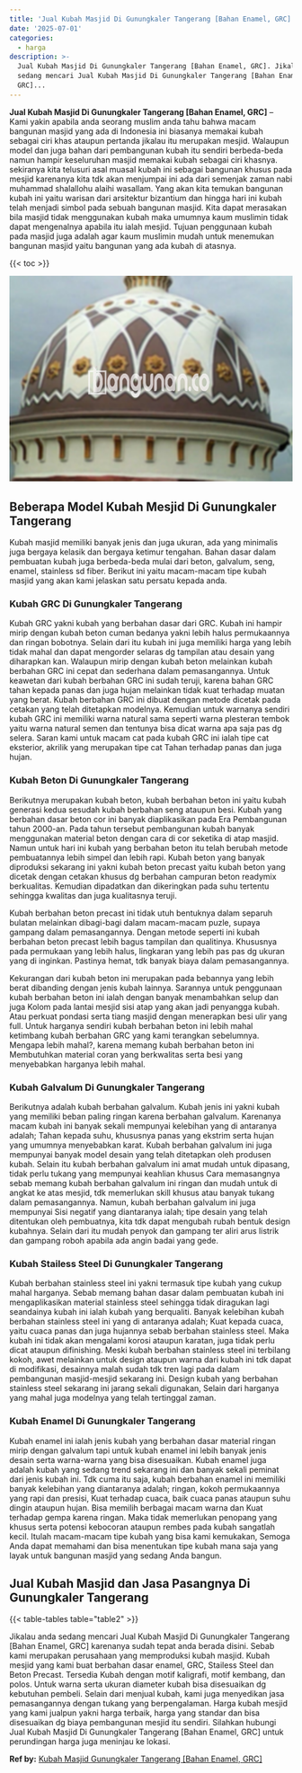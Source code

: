 ```yaml
---
title: 'Jual Kubah Masjid Di Gunungkaler Tangerang [Bahan Enamel, GRC]'
date: '2025-07-01'
categories:
  - harga
description: >-
  Jual Kubah Masjid Di Gunungkaler Tangerang [Bahan Enamel, GRC]. Jikalau anda
  sedang mencari Jual Kubah Masjid Di Gunungkaler Tangerang [Bahan Enamel,
  GRC]...
---
```


**Jual Kubah Masjid Di Gunungkaler Tangerang \[Bahan Enamel, GRC\]** – Kami yakin apabila anda seorang muslim anda tahu bahwa macam bangunan masjid yang ada di Indonesia ini biasanya memakai kubah sebagai ciri khas ataupun pertanda jikalau itu merupakan mesjid. Walaupun model dan juga bahan dari pembangunan kubah itu sendiri berbeda-beda namun hampir keseluruhan masjid memakai kubah sebagai ciri khasnya. sekiranya kita telusuri asal muasal kubah ini sebagai bangunan khusus pada mesjid karenanya kita tdk akan menjumpai ini ada dari semenjak zaman nabi muhammad shalallohu alaihi wasallam. Yang akan kita temukan bangunan kubah ini yaitu warisan dari arsitektur bizantium dan hingga hari ini kubah telah menjadi simbol pada sebuah bangunan masjid. Kita dapat merasakan bila masjid tidak menggunakan kubah maka umumnya kaum muslimin tidak dapat mengenalnya apabila itu ialah mesjid. Tujuan penggunaan kubah pada masjid juga adalah agar kaum muslimin mudah untuk menemukan bangunan masjid yaitu bangunan yang ada kubah di atasnya.

{{< toc >}}

![Jual Kubah Masjid Di Gunungkaler Tangerang [Bahan Enamel, GRC]](/images/jual-kubah-masjid-41.png)

## Beberapa Model Kubah Mesjid Di Gunungkaler Tangerang

Kubah masjid memiliki banyak jenis dan juga ukuran, ada yang minimalis juga bergaya kelasik dan bergaya ketimur tengahan. Bahan dasar dalam pembuatan kubah juga berbeda-beda mulai dari beton, galvalum, seng, enamel, stainless sd fiber. Berikut ini yaitu macam-macam tipe kubah masjid yang akan kami jelaskan satu persatu kepada anda.

### Kubah GRC Di Gunungkaler Tangerang

Kubah GRC yakni kubah yang berbahan dasar dari GRC. Kubah ini hampir mirip dengan kubah beton cuman bedanya yakni lebih halus permukaannya dan ringan bobotnya. Selain dari itu kubah ini juga memiliki harga yang lebih tidak mahal dan dapat mengorder selaras dg tampilan atau desain yang diharapkan kan. Walaupun mirip dengan kubah beton melainkan kubah berbahan GRC ini cepat dan sederhana dalam pemasangannya. Untuk keawetan dari kubah berbahan GRC ini sudah teruji, karena bahan GRC tahan kepada panas dan juga hujan melainkan tidak kuat terhadap muatan yang berat. Kubah berbahan GRC ini dibuat dengan metode dicetak pada cetakan yang telah ditetapkan modelnya. Kemudian untuk warnanya sendiri kubah GRC ini memiliki warna natural sama seperti warna plesteran tembok yaitu warna natural semen dan tentunya bisa dicat warna apa saja pas dg selera. Saran kami untuk macam cat pada kubah GRC ini ialah tipe cat eksterior, akrilik yang merupakan tipe cat Tahan terhadap panas dan juga hujan.

### Kubah Beton Di Gunungkaler Tangerang

Berikutnya merupakan kubah beton, kubah berbahan beton ini yaitu kubah generasi kedua sesudah kubah berbahan seng ataupun besi. Kubah yang berbahan dasar beton cor ini banyak diaplikasikan pada Era Pembangunan tahun 2000-an. Pada tahun tersebut pembangunan kubah banyak menggunakan material beton dengan cara di cor seketika di atap masjid. Namun untuk hari ini kubah yang berbahan beton itu telah berubah metode pembuatannya lebih simpel dan lebih rapi. Kubah beton yang banyak diproduksi sekarang ini yakni kubah beton precast yaitu kubah beton yang dicetak dengan cetakan khusus dg berbahan campuran beton readymix berkualitas. Kemudian dipadatkan dan dikeringkan pada suhu tertentu sehingga kwalitas dan juga kualitasnya teruji.

Kubah berbahan beton precast ini tidak utuh bentuknya dalam separuh bulatan melainkan dibagi-bagi dalam macam-macam puzle, supaya gampang dalam pemasangannya. Dengan metode seperti ini kubah berbahan beton precast lebih bagus tampilan dan qualitinya. Khususnya pada permukaan yang lebih halus, lingkaran yang lebih pas pas dg ukuran yang di inginkan. Pastinya hemat, tdk banyak biaya dalam pemasangannya.

Kekurangan dari kubah beton ini merupakan pada bebannya yang lebih berat dibanding dengan jenis kubah lainnya. Sarannya untuk penggunaan kubah berbahan beton ini ialah dengan banyak menambahkan selup dan juga Kolom pada lantai mesjid sisi atap yang akan jadi penyangga kubah. Atau perkuat pondasi serta tiang masjid dengan menerapkan besi ulir yang full. Untuk harganya sendiri kubah berbahan beton ini lebih mahal ketimbang kubah berbahan GRC yang kami terangkan sebelumnya. Mengapa lebih mahal?, karena memang kubah berbahan beton ini Membutuhkan material coran yang berkwalitas serta besi yang menyebabkan harganya lebih mahal.

### Kubah Galvalum Di Gunungkaler Tangerang

Berikutnya adalah kubah berbahan galvalum. Kubah jenis ini yakni kubah yang memiliki beban paling ringan karena berbahan galvalum. Karenanya macam kubah ini banyak sekali mempunyai kelebihan yang di antaranya adalah; Tahan kepada suhu, khususnya panas yang ekstrim serta hujan yang umumnya menyebabkan karat. Kubah berbahan galvalum ini juga mempunyai banyak model desain yang telah ditetapkan oleh produsen kubah. Selain itu kubah berbahan galvalum ini amat mudah untuk dipasang, tidak perlu tukang yang mempunyai keahlian khusus Cara memasangnya sebab memang kubah berbahan galvalum ini ringan dan mudah untuk di angkat ke atas mesjid, tdk memerlukan skill khusus atau banyak tukang dalam pemasangannya. Namun, kubah berbahan galvalum ini juga mempunyai Sisi negatif yang diantaranya ialah; tipe desain yang telah ditentukan oleh pembuatnya, kita tdk dapat mengubah rubah bentuk design kubahnya. Selain dari itu mudah penyok dan gampang ter aliri arus listrik dan gampang roboh apabila ada angin badai yang gede.

### Kubah Stailess Steel Di Gunungkaler Tangerang

Kubah berbahan stainless steel ini yakni termasuk tipe kubah yang cukup mahal harganya. Sebab memang bahan dasar dalam pembuatan kubah ini mengaplikasikan material stainless steel sehingga tidak diragukan lagi seandainya kubah ini ialah kubah yang berqualiti. Banyak kelebihan kubah berbahan stainless steel ini yang di antaranya adalah; Kuat kepada cuaca, yaitu cuaca panas dan juga hujannya sebab berbahan stainless steel. Maka kubah ini tidak akan mengalami korosi ataupun karatan, juga tidak perlu dicat ataupun difinishing. Meski kubah berbahan stainless steel ini terbilang kokoh, awet melainkan untuk design ataupun warna dari kubah ini tdk dapat di modifikasi, desainnya malah sudah tdk tren lagi pada dalam pembangunan masjid-mesjid sekarang ini. Design kubah yang berbahan stainless steel sekarang ini jarang sekali digunakan, Selain dari harganya yang mahal juga modelnya yang telah tertinggal zaman.

### Kubah Enamel Di Gunungkaler Tangerang

Kubah enamel ini ialah jenis kubah yang berbahan dasar material ringan mirip dengan galvalum tapi untuk kubah enamel ini lebih banyak jenis desain serta warna-warna yang bisa disesuaikan. Kubah enamel juga adalah kubah yang sedang trend sekarang ini dan banyak sekali peminat dari jenis kubah ini. Tdk cuma itu saja, kubah berbahan enamel ini memiliki banyak kelebihan yang diantaranya adalah; ringan, kokoh permukaannya yang rapi dan presisi, Kuat terhadap cuaca, baik cuaca panas ataupun suhu dingin ataupun hujan. Bisa memilih berbagai macam warna dan Kuat terhadap gempa karena ringan. Maka tidak memerlukan penopang yang khusus serta potensi kebocoran ataupun rembes pada kubah sangatlah kecil. Itulah macam-macam tipe kubah yang bisa kami kemukakan, Semoga Anda dapat memahami dan bisa menentukan tipe kubah mana saja yang layak untuk bangunan masjid yang sedang Anda bangun.

## Jual Kubah Masjid dan Jasa Pasangnya Di Gunungkaler Tangerang

{{< table-tables table="table2" >}}

Jikalau anda sedang mencari Jual Kubah Masjid Di Gunungkaler Tangerang \[Bahan Enamel, GRC\] karenanya sudah tepat anda berada disini. Sebab kami merupakan perusahaan yang memproduksi kubah masjid. Kubah mesjid yang kami buat berbahan dasar enamel, GRC, Stailess Steel dan Beton Precast. Tersedia Kubah dengan motif kaligrafi, motif kembang, dan polos. Untuk warna serta ukuran diameter kubah bisa disesuaikan dg kebutuhan pembeli. Selain dari menjual kubah, kami juga menyedikan jasa pemasangannya dengan tukang yang berpengalaman. Harga kubah mesjid yang kami jualpun yakni harga terbaik, harga yang standar dan bisa disesuaikan dg biaya pembangunan mesjid itu sendiri. Silahkan hubungi Jual Kubah Masjid Di Gunungkaler Tangerang \[Bahan Enamel, GRC\] untuk perundingan harga juga meninjau ke lokasi.

**Ref by:** [Kubah Masjid Gunungkaler Tangerang [Bahan Enamel, GRC]](https://id.wikipedia.org/wiki/Kubah)
